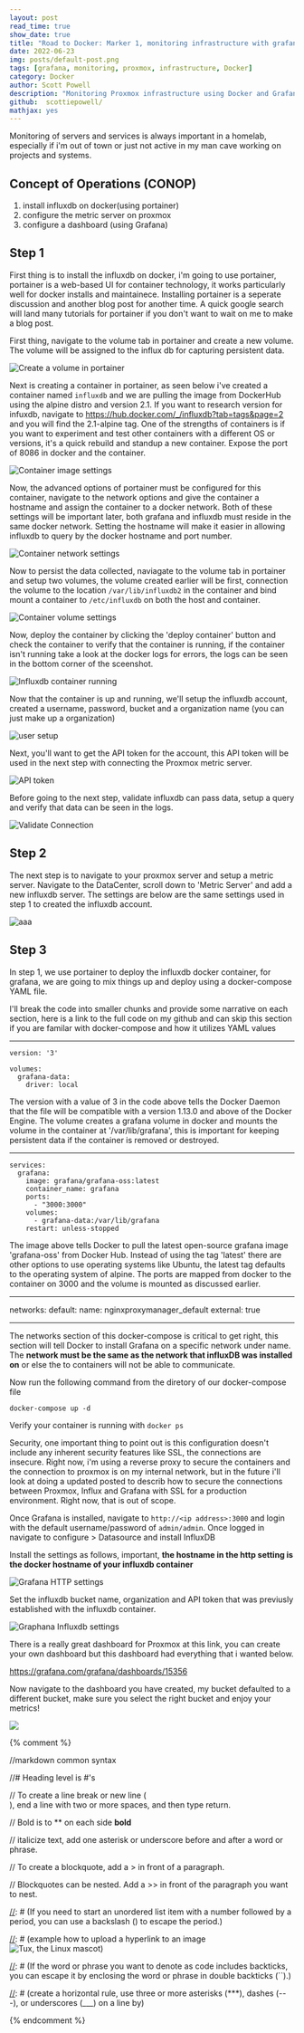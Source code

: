 ```yaml
---
layout: post
read_time: true
show_date: true
title: "Road to Docker: Marker 1, monitoring infrastructure with grafana"
date: 2022-06-23
img: posts/default-post.png
tags: [grafana, monitoring, proxmox, infrastructure, Docker]
category: Docker
author: Scott Powell
description: "Monitoring Proxmox infrastructure using Docker and Grafana"
github:  scottiepowell/
mathjax: yes
---
```

Monitoring of servers and services is always important in a homelab, especially if i'm out of town or just not active in my man cave working on projects and systems.   

## Concept of Operations (CONOP)
1. install influxdb on docker(using portainer)  
2. configure the metric server on proxmox
3. configure a dashboard (using Grafana)

## Step 1

First thing is to install the influxdb on docker, i'm going to use portainer, portainer is a web-based UI for container technology, it works particularly well for docker installs and maintainece.  Installing portainer is a seperate discussion and another blog post for another time.  A quick google search will land many tutorials for portainer if you don't want to wait on me to make a blog post.

First thing, navigate to the volume tab in portainer and create a new volume.  The volume will be assigned to the influx db for capturing persistent data. 

![Create a volume in portainer](.assets/img/posts/2022-06-27/port-vol-create.PNG)

Next is creating a container in portainer, as seen below i've created a container named `influxdb` and we are pulling the image from DockerHub using the alpine distro and version 2.1.  If you want to research version for infuxdb, navigate to https://hub.docker.com/_/influxdb?tab=tags&page=2 and you will find the 2.1-alpine tag.  One of the strengths of containers is if you want to experiment and test other containers with a different OS or versions, it's a quick rebuild and standup a new container.  Expose the port of 8086 in docker and the container.    

![Container image settings](https://github.com/scottiepowell/gh-pages-blog.github.io/blob/main/assets/img/posts/2022-06-27/port-img-net.PNG)

Now, the advanced options of portainer must be configured for this container, navigate to the network options and give the container a hostname and assign the container to a docker network.  Both of these settings will be important later, both grafana and influxdb must reside in the same docker network.  Setting the hostname will make it easier in allowing influxdb to query by the docker hostname and port number. 

![Container network settings](https://github.com/scottiepowell/gh-pages-blog.github.io/blob/main/assets/img/posts/2022-06-27/port-net-settings.PNG)

Now to persist the data collected, naviagate to the volume tab in portainer and setup two volumes, the volume created earlier will be first, connection the volume to the location `/var/lib/influxdb2` in the container and bind mount a container to `/etc/influxdb` on both the host and container.

![Container volume settings](https://github.com/scottiepowell/gh-pages-blog.github.io/blob/main/assets/img/posts/2022-06-27/port-vol-settings.PNG)

Now, deploy the container by clicking the 'deploy container' button and check the container to verify that the container is running, if the container isn't running take a look at the docker logs for errors, the logs can be seen in the bottom corner of the sceenshot.

![Influxdb container running](https://github.com/scottiepowell/gh-pages-blog.github.io/blob/main/assets/img/posts/2022-06-27/port-container-running.PNG)

Now that the container is up and running, we'll setup the influxdb account, created a username, password, bucket and a organization name (you can just make up a organization)

![user setup](https://github.com/scottiepowell/gh-pages-blog.github.io/blob/main/assets/img/posts/2022-06-27/influx-user-setup.PNG)

Next, you'll want to get the API token for the account, this API token will be used in the next step with connecting the Proxmox metric server.

![API token](https://github.com/scottiepowell/gh-pages-blog.github.io/blob/main/assets/img/posts/2022-06-27/influxdb-apitoken.PNG)

Before going to the next step, validate influxdb can pass data, setup a query and verify that data can be seen in the logs.

![Validate Connection](https://github.com/scottiepowell/gh-pages-blog.github.io/blob/main/assets/img/posts/2022-06-27/influxdb-validate-connection.PNG)

## Step 2

The next step is to navigate to your proxmox server and setup a metric server.  Navigate to the DataCenter, scroll down to 'Metric Server' and add a new influxdb server.  The settings are below are the same settings used in step 1 to created the influxdb account. 

![aaa](https://github.com/scottiepowell/gh-pages-blog.github.io/blob/main/assets/img/posts/2022-06-27/proxmox-metric-server.PNG)

## Step 3

In step 1, we use portainer to deploy the influxdb docker container, for grafana, we are going to mix things up and deploy using a docker-compose YAML file.

I'll break the code into smaller chunks and provide some narrative on each section, here is a link to the full code on my github and can skip this section if you are familar with docker-compose and how it utilizes YAML values

___

```
version: '3'

volumes:
  grafana-data:
    driver: local
```

The version with a value of 3 in the code above tells the Docker Daemon that the file will be compatible with a version 1.13.0 and above of the Docker Engine.  The volume creates a grafana volume in docker and mounts the volume in the container at '/var/lib/grafana', this is important for keeping persistent data if the container is removed or destroyed.

___
```
services:
  grafana:
    image: grafana/grafana-oss:latest
    container_name: grafana
    ports:
      - "3000:3000"
    volumes:
      - grafana-data:/var/lib/grafana
    restart: unless-stopped
```    

The image above tells Docker to pull the latest open-source grafana image 'grafana-oss' from Docker Hub.  Instead of using the tag 'latest' there are other options to use operating systems like Ubuntu, the latest tag defaults to the operating system of alpine.  The ports are mapped from docker to the container on 3000 and the volume is mounted as discussed earlier.
___   
   
networks:
  default:
    name: nginxproxymanager_default
    external: true      
___

The networks section of this docker-compose is critical to get right, this section will tell Docker to install Grafana on a specific network under name.  The **network must be the same as the network that influxDB was installed on** or else the to containers will not be able to communicate.

Now run the following command from the diretory of our docker-compose file

    docker-compose up -d

Verify your container is running with `docker ps`

Security, one important thing to point out is this configuration doesn't include any inherent security features like SSL, the connections are insecure.  Right now, i'm using a reverse proxy to secure the containers and the connection to proxmox is on my internal network, but in the future i'll look at doing a updated posted to describ how to secure the connections between Proxmox, Influx and Grafana with SSL for a production environment.  Right now, that is out of scope.

Once Grafana is installed, navigate to `http://<ip address>:3000` and login with the default username/password of `admin/admin`.  Once logged in navigate to configure > Datasource and install InfluxDB

Install the settings as follows, important, **the hostname in the http setting is the docker hostname of your influxdb container** 

![Grafana HTTP settings](https://github.com/scottiepowell/gh-pages-blog.github.io/blob/main/assets/img/posts/2022-06-27/grafana-http-auth.PNG)

Set the influxdb bucket name, organization and API token that was previusly established with the influxdb container.

![Graphana Influxdb settings](https://github.com/scottiepowell/gh-pages-blog.github.io/blob/main/assets/img/posts/2022-06-27/grafana-influx-settings.PNG)

There is a really great dashboard for Proxmox at this link, you can create your own dashboard but this dashboard had everything that i wanted below.

https://grafana.com/grafana/dashboards/15356

Now navigate to the dashboard you have created, my bucket defaulted to a different bucket, make sure you select the right bucket and enjoy your metrics!

![](https://github.com/scottiepowell/gh-pages-blog.github.io/blob/main/assets/img/posts/2022-06-27/grafana-snapshot-dashboard.PNG)

{% comment %}

   //markdown common syntax

   //# Heading level is #'s

   // To create a line break or new line (<br>), end a line with two or more spaces, and then type return.

   // Bold is to ** on each side **bold**

   // italicize text, add one asterisk or underscore before and after a word or phrase.

   // To create a blockquote, add a > in front of a paragraph.

   // Blockquotes can be nested. Add a >> in front of the paragraph you want to nest.

[//]: # (If you need to start an unordered list item with a number followed by a period, you can use a backslash (\) to escape the period.)

[//]: # (Code blocks are normally indented four spaces or one tab. When they’re in a list, indent them eight spaces or two tabs.)

[//]: # (example how to upload a hyperlink to an image ![Tux, the Linux mascot](/assets/images/tux.png))  

[//]: # (If the word or phrase you want to denote as code includes backticks, you can escape it by enclosing the word or phrase in double backticks (``).)

[//]: # (create a horizontal rule, use three or more asterisks (***), dashes (---), or underscores (___) on a line by)    

[//]: # (This is a method of using MD to make a comment)
  
{% endcomment %}

